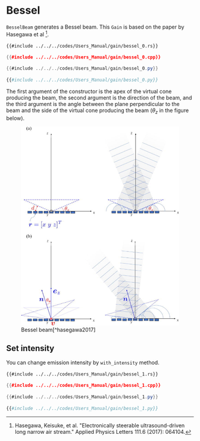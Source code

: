 # Bessel

`BesselBeam` generates a Bessel beam.
This `Gain` is based on the paper by Hasegawa et al [^hasegawa2017].

```rust,edition2021
{{#include ../../../codes/Users_Manual/gain/bessel_0.rs}}
```

```cpp
{{#include ../../../codes/Users_Manual/gain/bessel_0.cpp}}
```

```cs
{{#include ../../../codes/Users_Manual/gain/bessel_0.py}}
```

```python
{{#include ../../../codes/Users_Manual/gain/bessel_0.py}}
```

The first argument of the constructor is the apex of the virtual cone producing the beam, the second argument is the direction of the beam, and the third argument is the angle between the plane perpendicular to the beam and the side of the virtual cone producing the beam ($\theta_z$ in the figure below).

<figure>
  <img src="../../fig/Users_Manual/1.4985159.figures.online.f1.jpg"/>
  <figcaption>Bessel beam[^hasegawa2017]</figcaption>
</figure>

## Set intensity

You can change emission intensity by `with_intensity` method.

```rust,edition2021
{{#include ../../../codes/Users_Manual/gain/bessel_1.rs}}
```

```cpp
{{#include ../../../codes/Users_Manual/gain/bessel_1.cpp}}
```

```cs
{{#include ../../../codes/Users_Manual/gain/bessel_1.py}}
```

```python
{{#include ../../../codes/Users_Manual/gain/bessel_1.py}}
```

[^hasegawa2017]: Hasegawa, Keisuke, et al. "Electronically steerable ultrasound-driven long narrow air stream." Applied Physics Letters 111.6 (2017): 064104.
